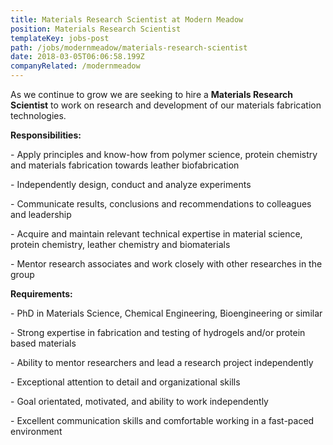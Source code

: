 ```yaml
---
title: Materials Research Scientist at Modern Meadow
position: Materials Research Scientist
templateKey: jobs-post
path: /jobs/modernmeadow/materials-research-scientist
date: 2018-03-05T06:06:58.199Z
companyRelated: /modernmeadow
---
```

As we continue to grow we are seeking to hire a **Materials Research Scientist** to work on research and development of our materials fabrication technologies.

**Responsibilities:**

\- Apply principles and know-how from polymer science, protein chemistry and materials fabrication towards leather biofabrication

\- Independently design, conduct and analyze experiments

\- Communicate results, conclusions and recommendations to colleagues and leadership

\- Acquire and maintain relevant technical expertise in material science, protein chemistry, leather chemistry and biomaterials

\- Mentor research associates and work closely with other researches in the group



**Requirements:**

\- PhD in Materials Science, Chemical Engineering, Bioengineering or similar

\- Strong expertise in fabrication and testing of hydrogels and/or protein based materials

\- Ability to mentor researchers and lead a research project independently

\- Exceptional attention to detail and organizational skills

\- Goal orientated, motivated, and ability to work independently

\- Excellent communication skills and comfortable working in a fast-paced environment
